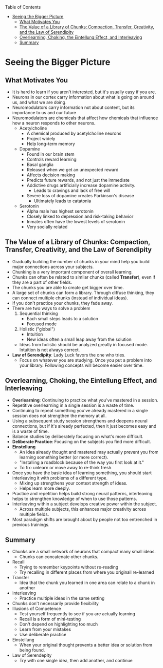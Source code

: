 <!-- START doctoc generated TOC please keep comment here to allow auto update -->
<!-- DON'T EDIT THIS SECTION, INSTEAD RE-RUN doctoc TO UPDATE -->
Table of Contents

- [Seeing the Bigger Picture](#seeing-the-bigger-picture)
  - [What Motivates You](#what-motivates-you)
  - [The Value of a Library of Chunks: Compaction, Transfer, Creativity, and the Law of Serendipity](#the-value-of-a-library-of-chunks-compaction-transfer-creativity-and-the-law-of-serendipity)
  - [Overlearning, Choking, the Eintellung Effect, and Interleaving](#overlearning-choking-the-eintellung-effect-and-interleaving)
  - [Summary](#summary)

<!-- END doctoc generated TOC please keep comment here to allow auto update -->

# Seeing the Bigger Picture

## What Motivates You

* It is hard to learn if you aren't interested, but it's usually easy if you 
  are.
* Neurons in our cortex carry information about what is going on around us, and
  what we are doing.
* Neuromodulators carry information not about content, but its importance to 
  us and our future
* Neuromodulators are chemicals that affect how chemicals that influence how a
  neuron responds to other neurons.
    - Acetylcholine
        + A chemical produced by acetylcholine neurons
        + Project widely
        + Help long-term memory
    - Dopamine
        + Found in our brain stem
        + Controls reward learning
        + Basal ganglia
        + Released when we get an unexpected reward
        + Affects decision making
        + Predicts future rewards, and not just the immediate
        + Addictive drugs artificially increase dopamine activity. 
            * Leads to cravings and lack of free will
        + Severe loss of dopamine creates Parkinson's disease
            * Ultimately leads to catatonia
    - Serotonin
        + Alpha male has highest serotonin
        + Closely linked to depression and risk-taking behavior
        + Inmates often have the lowest levels of serotonin
        + Very socially related

## The Value of a Library of Chunks: Compaction, Transfer, Creativity, and the Law of Serendipity

* Gradually building the number of chunks in your mind help you build major
  connections across your subjects.
* Chunking is a very important component of overall learning.
* Chunks can often be related to similar chunks (called **Transfer**), even if they
  are a part of other fields.
* The chunks you are able to create get bigger over time.
* A large set of chunks can form a library. Through diffuse thinking, they
  can connect multiple chunks (instead of individual ideas).
* If you don't practice your chunks, they fade away.
* There are two ways to solve a problem
    1. Sequential thinking
        - Each small steps leads to a solution
        - Focused mode
    2. Holistic ("global")
        - Intuition
        - New ideas often a small leap away from the solution
    - Ideas from holistic should be analyzed greatly in focused mode. Intuition
      is not always correct.
* **Law of Serendipity**: Lady Luck favors the one who tries.
    - Focus on whatever you are studying. Once you put a problem into your
      library. Following concepts will become easier over time.

## Overlearning, Choking, the Eintellung Effect, and Interleaving

* **Overlearning**: Continuing to practice what you've mastered in a session.
* Repetitive overlearning in a single session is a waste of time.
* Continuing to repeat something you've already mastered in a single session 
  does not strengthen the memory at all.
* Using a subsequent study session strengthens and deepens neural connections, 
  but if it's already perfected, then it just becomes easy and is a waste of 
  time.
* Balance studies by deliberately focusing on what's more difficult.
* **Deliberate Practice**: Focusing on the subjects you find more difficult.
* **Einstellung**
    - An idea already thought and mastered may actually prevent you from 
      learning something better (or more correct).
    - "Installing a roadblock because of the way you first look at it."
    - To fix: unlearn or move away to re-think fresh
* Once you have the basic idea of learning something, you should start
  interleaving it with problems of a different type.
    - Mixing up strengthens your context strength of ideas.
    - Helps learn more deeply.
* Practice and repetition helps build strong neural patterns, interleaving
  helps to strengthen knowledge of when to use those patterns.
* Interleaving within a subject develops creative power within the subject.
    - Across multiple subjects, this enhances major creativity across multiple
      fields.
* Most paradigm shifts are brought about by people not too entrenched in 
  previous trainings.

## Summary

* Chunks are a small network of neurons that compact many small ideas. 
    - Chunks can concatenate other chunks.
* Recall
    - Trying to remember keypoints without re-reading
    - Try recalling in different places from where you originall re-learned
* Transfer
    - Idea that the chunk you learned in one area can relate to a chunk in 
      another
* Interleaving
    - Practice multiple ideas in the same setting
* Chunks don't necessarily provide flexibility
* Illusions of Competence
    - Test yourself frequently to see if you are actually learning
    - Recall is a form of mini-testing
    - Don't depend on highlighting too much
    - Learn from your mistakes
    - Use deliberate practice
* Einstellung
    - When your original thought prevents a better idea or solution from being
      found.
* Law of Serendepity
    - Try with one single idea, then add another, and continue
